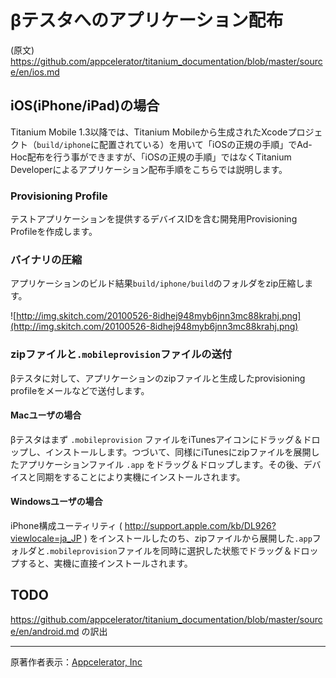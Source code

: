 # βテスタへのアプリケーション配布 #
(原文) https://github.com/appcelerator/titanium_documentation/blob/master/source/en/ios.md

## iOS(iPhone/iPad)の場合 ##
Titanium Mobile 1.3以降では、Titanium Mobileから生成されたXcodeプロジェクト（`build/iphone`に配置されている）を用いて「iOSの正規の手順」でAd-Hoc配布を行う事ができますが、「iOSの正規の手順」ではなくTitanium Developerによるアプリケーション配布手順をこちらでは説明します。

### Provisioning Profile ###
テストアプリケーションを提供するデバイスIDを含む開発用Provisioning Profileを作成します。

### バイナリの圧縮 ###
アプリケーションのビルド結果`build/iphone/build`のフォルダをzip圧縮します。

![http://img.skitch.com/20100526-8idhej948myb6jnn3mc88krahj.png](http://img.skitch.com/20100526-8idhej948myb6jnn3mc88krahj.png)

### zipファイルと`.mobileprovision`ファイルの送付 ###
βテスタに対して、アプリケーションのzipファイルと生成したprovisioning profileをメールなどで送付します。

#### Macユーザの場合 ####
βテスタはまず `.mobileprovision` ファイルをiTunesアイコンにドラッグ＆ドロップし、インストールします。つづいて、同様にiTunesにzipファイルを展開したアプリケーションファイル `.app` をドラッグ＆ドロップします。その後、デバイスと同期をすることにより実機にインストールされます。

#### Windowsユーザの場合 ####
iPhone構成ユーティリティ ( http://support.apple.com/kb/DL926?viewlocale=ja_JP ) をインストールしたのち、zipファイルから展開した`.app`フォルダと`.mobileprovision`ファイルを同時に選択した状態でドラッグ＆ドロップすると、実機に直接インストールされます。

## TODO ##
https://github.com/appcelerator/titanium_documentation/blob/master/source/en/android.md の訳出


---

原著作者表示：[Appcelerator, Inc](http://www.appcelerator.com/)